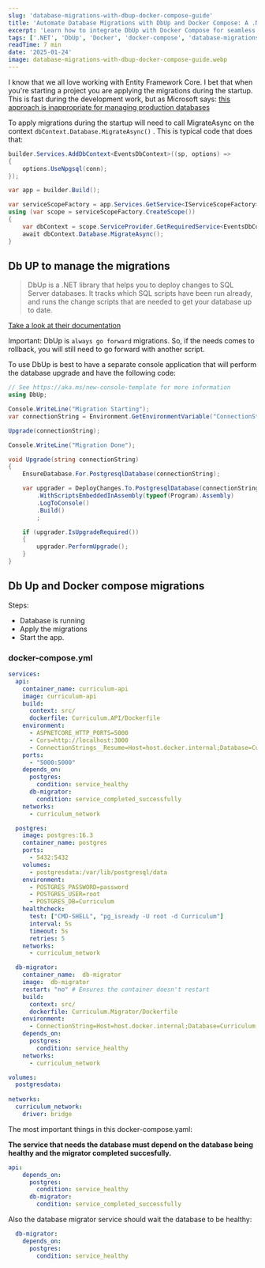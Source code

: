 ```yaml
---
slug: 'database-migrations-with-dbup-docker-compose-guide'
title: 'Automate Database Migrations with DbUp and Docker Compose: A .NET Developer’s Guide'
excerpt: 'Learn how to integrate DbUp with Docker Compose for seamless database migrations in your .NET projects. Automate your migrations and streamline your workflow.'
tags: ['.NET', 'DbUp', 'Docker', 'docker-compose', 'database-migrations', 'DevOps', 'Dapper', 'programming']
readTime: 7 min
date: '2025-01-24'
image: database-migrations-with-dbup-docker-compose-guide.webp
---
```


I know that we all love working with Entity Framework Core.
I bet that when you're starting a project you are applying the migrations during the startup. This is fast during the development work, but as Microsoft says: [this approach is inappropriate for managing production databases](https://learn.microsoft.com/en-us/ef/core/managing-schemas/migrations/applying?tabs=dotnet-core-cli#apply-migrations-at-runtime)

To apply migrations during the startup will need to call MigrateAsync on the context `dbContext.Database.MigrateAsync()` . This is typical code that does that:

```csharp
builder.Services.AddDbContext<EventsDbContext>((sp, options) =>
{
    options.UseNpgsql(conn);
});

var app = builder.Build();

var serviceScopeFactory = app.Services.GetService<IServiceScopeFactory>()!;
using (var scope = serviceScopeFactory.CreateScope())
{
    var dbContext = scope.ServiceProvider.GetRequiredService<EventsDbContext>()!;
    await dbContext.Database.MigrateAsync();
}
```

## Db UP to manage the migrations
>
>DbUp is a .NET library that helps you to deploy changes to SQL Server databases. It tracks which SQL scripts have been run already, and runs the change scripts that are needed to get your database up to date.

[Take a look at their documentation](https://dbup.readthedocs.io/en/latest/)

Important: DbUp is `always go forward` migrations. So, if the needs comes to rollback, you will still need to go forward with another script.

To use DbUp is best to have a separate console application that will perform the database upgrade and have the following code:

```csharp
// See https://aka.ms/new-console-template for more information
using DbUp;

Console.WriteLine("Migration Starting");
var connectionString = Environment.GetEnvironmentVariable("ConnectionString") ?? "Host=localhost;Database=Curriculum;Username=root;Password=password";

Upgrade(connectionString);

Console.WriteLine("Migration Done");

void Upgrade(string connectionString)
{
    EnsureDatabase.For.PostgresqlDatabase(connectionString);

    var upgrader = DeployChanges.To.PostgresqlDatabase(connectionString)
        .WithScriptsEmbeddedInAssembly(typeof(Program).Assembly)
        .LogToConsole()
        .Build()
        ;

    if (upgrader.IsUpgradeRequired())
    {
        upgrader.PerformUpgrade();
    }
}

```

## Db Up and Docker compose migrations

Steps:

- Database is running
- Apply the migrations
- Start the app.

### docker-compose.yml

```yaml
services:
  api:
    container_name: curriculum-api
    image: curriculum-api
    build:
      context: src/
      dockerfile: Curriculum.API/Dockerfile
    environment:
      - ASPNETCORE_HTTP_PORTS=5000
      - Cors=http://localhost:3000
      - ConnectionStrings__Resume=Host=host.docker.internal;Database=Curriculum;Username=root;Password=password
    ports:
      - "5000:5000"
    depends_on:
      postgres:
        condition: service_healthy
      db-migrator:
        condition: service_completed_successfully
    networks:
      - curriculum_network

  postgres:
    image: postgres:16.3
    container_name: postgres
    ports:
      - 5432:5432
    volumes:
      - postgresdata:/var/lib/postgresql/data
    environment:
      - POSTGRES_PASSWORD=password
      - POSTGRES_USER=root
      - POSTGRES_DB=Curriculum
    healthcheck:
      test: ["CMD-SHELL", "pg_isready -U root -d Curriculum"]
      interval: 5s
      timeout: 5s
      retries: 5
    networks:
      - curriculum_network

  db-migrator:
    container_name:  db-migrator
    image:  db-migrator
    restart: "no" # Ensures the container doesn't restart
    build:
      context: src/
      dockerfile: Curriculum.Migrator/Dockerfile
    environment:
      - ConnectionString=Host=host.docker.internal;Database=Curriculum;Username=root;Password=password
    depends_on:
      postgres:
        condition: service_healthy
    networks:
      - curriculum_network

volumes:
  postgresdata:
  
networks:
  curriculum_network:    
    driver: bridge

```

The most important things in this docker-compose.yaml:

**The service that needs the database must depend on the database being healthy and the migrator completed succesfully.**

```yaml
api:
    depends_on:
      postgres:
        condition: service_healthy
      db-migrator:
        condition: service_completed_successfully
```

Also the database migrator service should wait the database to be healthy:

```yaml
  db-migrator:
    depends_on:
      postgres:
        condition: service_healthy
```
